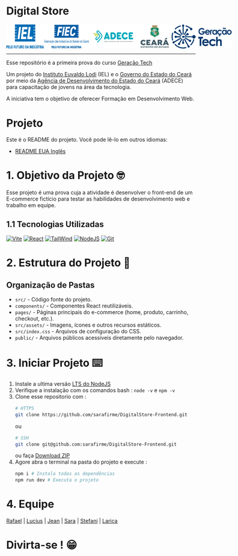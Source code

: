 # Digital Store

<div
  style="display: flex; justify-content: space-between;"
>
  <img
    src="imgs/logo-iel.png"
    alt="Instituto Euvaldo Lodi"
    width="100"
  >
  <img
    src="imgs/logo-fiec.png"
    alt="Fundação Indaiatubana de Educação e Cultura" width="120"
  >
  <img
    src="imgs/logo-adece.png"
    alt="Agência de Desenvolvimento do Estado do Ceará" width="130"
  >
  <img
    src="imgs/logo-governo-ceara.png"
    alt="Governo do Estado do Ceará"
    width="90"
  >
  <img
    src="imgs/logo-geracao-tech.png"
    alt="Governo do Estado do Ceará"
    width="160"
  >
</div>

---

Esse repositório é a primeira prova do curso [Geração Tech](https://geracaotech.iel-ce.org.br/)

Um projeto do [Instituto Euvaldo Lodi](https://www.ielbahia.com.br/) (IEL) e o [Governo do Estado do Ceará](https://www.ceara.gov.br/) por meio da [Agência de Desenvolvimento do Estado do Ceará](https://www.adece.ce.gov.br/) (ADECE) para capacitação de jovens na área da tecnologia.

A iniciativa tem o objetivo de oferecer Formação em Desenvolvimento Web.

# Projeto
Este é o README do projeto. Você pode lê-lo em outros idiomas:

- [README EUA Inglês ](docs/README.EUA-en.md)


# 1. Objetivo da Projeto 🤓
Esse projeto é uma prova cuja a atividade é desenvolver o front-end de um E-commerce fictício para testar as habilidades de desenvolvimento web e trabalho em equipe.

## 1.1 Tecnologias Utilizadas
<!-- ![JavaScript](https://skillicons.dev/icons?i=js)
![HTML](https://skillicons.dev/icons?i=html)
![CSS](https://skillicons.dev/icons?i=css) -->
[![Vite](https://skillicons.dev/icons?i=vite)](https://vitejs.dev/)
[![React](https://skillicons.dev/icons?i=react)](https://react.dev/)
[![TailWind](https://skillicons.dev/icons?i=tailwind)](https://tailwindcss.com/)
[![NodeJS](https://skillicons.dev/icons?i=nodejs)](https://nodejs.org/)
[![Git](https://skillicons.dev/icons?i=git)](https://git-scm.com/)

# 2. Estrutura do Projeto 📂
## Organização de Pastas 
-  ``src/`` - Código fonte do projeto.
- ``components/`` - Componentes React reutilizáveis.
- ``pages/`` - Páginas principais do e-commerce (home, produto, carrinho, checkout, etc.).
- ``src/assets/`` - Imagens, ícones e outros recursos estáticos.
- ``src/index.css`` - Arquivos de configuração do CSS.
- ``public/`` - Arquivos públicos acessíveis diretamente pelo navegador.

# 3. Iniciar Projeto ⌨️
1. Instale a ultima versão [LTS do NodeJS](https://nodejs.org/)
2. Verifique a instalação com os comandos bash : ``node -v`` e ``npm -v``
3. Clone esse repositorio com : 
    ```bash
    # HTTPS
    git clone https://github.com/sarafirme/DigitalStore-Frontend.git
    ```
    ou
    ```bash
    # SSH
    git clone git@github.com:sarafirme/DigitalStore-Frontend.git
    ```
    ou faça [Download ZIP](https://github.com/sarafirme/DigitalStore-Frontend/archive/refs/heads/main.zip)
4. Agore abra o terminal na pasta do projeto e execute : 
    ```bash
    npm i # Instala todas as dependências
    npm run dev # Executa o projeto
    ```

# 4. Equipe
[Rafael](https://github.com/rafaelcesar0) | [Lucius](https://github.com/LuciusHx) | [Jean](https://github.com/Jean-coll) | [Sara](https://github.com/sarafirme) | [Stefani](https://github.com/Stefanisrodrigues) | [Lariça](https://github.com/larigeorgia )

# Divirta-se ! 😁